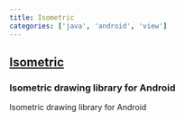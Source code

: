 ```yaml
---
title: Isometric
categories: ['java', 'android', 'view']
---
```

## [Isometric](https://github.com/FabianTerhorst/Isometric)

### Isometric drawing library for Android

Isometric drawing library for Android
